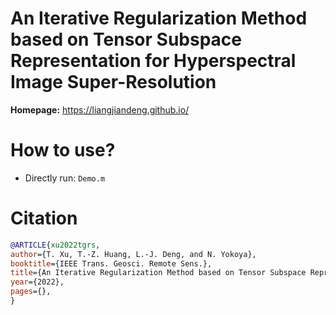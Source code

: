 # An Iterative Regularization Method based on Tensor Subspace Representation for Hyperspectral Image Super-Resolution 

**Homepage:** https://liangjiandeng.github.io/

# How to use?
- Directly run: ``Demo.m`` 

 
# Citation
```bibtex
@ARTICLE{xu2022tgrs,
author={T. Xu, T.-Z. Huang, L.-J. Deng, and N. Yokoya},
booktitle={IEEE Trans. Geosci. Remote Sens.},
title={An Iterative Regularization Method based on Tensor Subspace Representation for Hyperspectral Image Super-Resolution},
year={2022},
pages={},
}
```

